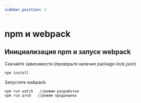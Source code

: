 ```yaml
---
sidebar_position: 3
---
```

# npm и webpack

## Инициализация npm и запуск webpack

Скачайте зависимости (проверьте наличие package-lock.json)  <br/>

```bash
npm install
```

Запустите webpack: 
```bash
npm run watch   //режим разработки
npm run prod   //режим продакшена
```

